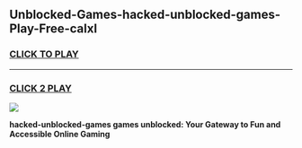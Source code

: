 
## Unblocked-Games-hacked-unblocked-games-Play-Free-calxl
<h3>
<a href="https://premium76.site?title=hacked-unblocked-games&ref=22A">CLICK TO PLAY</a></h3>
<hr>

<h3>
<a href="https://premium76.site?title=hacked-unblocked-games&ref=22A">CLICK 2 PLAY</a>
  
</h3>

<a href="https://premium76.site?title=hacked-unblocked-games&ref=22A"><img src="https://clearcache.store/games.png"></a>


**hacked-unblocked-games games unblocked: Your Gateway to Fun and Accessible Online Gaming**
